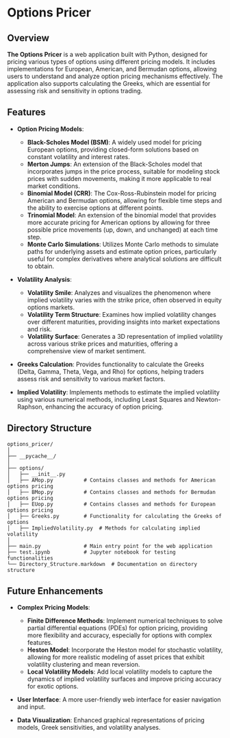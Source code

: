 # Options Pricer

## Overview
**The Options Pricer** is a web application built with Python, designed for pricing various types of options using different pricing models. It includes implementations for European, American, and Bermudan options, allowing users to understand and analyze option pricing mechanisms effectively. The application also supports calculating the Greeks, which are essential for assessing risk and sensitivity in options trading.

## Features
- **Option Pricing Models**:
  - **Black-Scholes Model (BSM)**: A widely used model for pricing European options, providing closed-form solutions based on constant volatility and interest rates.
  - **Merton Jumps**: An extension of the Black-Scholes model that incorporates jumps in the price process, suitable for modeling stock prices with sudden movements, making it more applicable to real market conditions.
  - **Binomial Model (CRR)**: The Cox-Ross-Rubinstein model for pricing American and Bermudan options, allowing for flexible time steps and the ability to exercise options at different points.
  - **Trinomial Model**: An extension of the binomial model that provides more accurate pricing for American options by allowing for three possible price movements (up, down, and unchanged) at each time step.
  - **Monte Carlo Simulations**: Utilizes Monte Carlo methods to simulate paths for underlying assets and estimate option prices, particularly useful for complex derivatives where analytical solutions are difficult to obtain.

- **Volatility Analysis**:
  - **Volatility Smile**: Analyzes and visualizes the phenomenon where implied volatility varies with the strike price, often observed in equity options markets.
  - **Volatility Term Structure**: Examines how implied volatility changes over different maturities, providing insights into market expectations and risk.
  - **Volatility Surface**: Generates a 3D representation of implied volatility across various strike prices and maturities, offering a comprehensive view of market sentiment.

- **Greeks Calculation**: Provides functionality to calculate the Greeks (Delta, Gamma, Theta, Vega, and Rho) for options, helping traders assess risk and sensitivity to various market factors.

- **Implied Volatility**: Implements methods to estimate the implied volatility using various numerical methods, including Least Squares and Newton-Raphson, enhancing the accuracy of option pricing.

## Directory Structure
```
options_pricer/
│
├── __pycache__/
│
├── options/
│   ├── __init__.py
│   ├── AMop.py          # Contains classes and methods for American options pricing
│   ├── BMop.py          # Contains classes and methods for Bermudan options pricing
│   ├── EUop.py          # Contains classes and methods for European options pricing
│   ├── Greeks.py        # Functionality for calculating the Greeks of options
│   ├── ImpliedVolatility.py  # Methods for calculating implied volatility
│
├── main.py              # Main entry point for the web application
├── test.ipynb           # Jupyter notebook for testing functionalities
└── Directory_Structure.markdown  # Documentation on directory structure
```

## Future Enhancements
- **Complex Pricing Models**:
  - **Finite Difference Methods**: Implement numerical techniques to solve partial differential equations (PDEs) for option pricing, providing more flexibility and accuracy, especially for options with complex features.
  - **Heston Model**: Incorporate the Heston model for stochastic volatility, allowing for more realistic modeling of asset prices that exhibit volatility clustering and mean reversion.
  - **Local Volatility Models**: Add local volatility models to capture the dynamics of implied volatility surfaces and improve pricing accuracy for exotic options.
  
- **User Interface**: A more user-friendly web interface for easier navigation and input.
- **Data Visualization**: Enhanced graphical representations of pricing models, Greek sensitivities, and volatility analyses.
